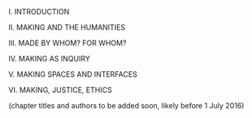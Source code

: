 I. INTRODUCTION

II. MAKING AND THE HUMANITIES

III. MADE BY WHOM? FOR WHOM?

IV. MAKING AS INQUIRY

V. MAKING SPACES AND INTERFACES

VI. MAKING, JUSTICE, ETHICS

(chapter titles and authors to be added soon, likely before 1 July 2016) 
